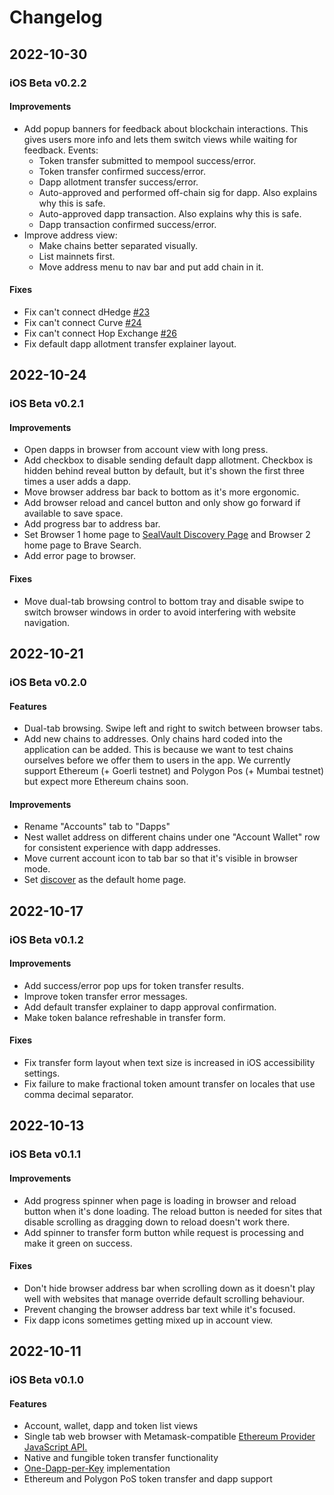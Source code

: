 # Changelog

## 2022-10-30

### iOS Beta v0.2.2

#### Improvements

- Add popup banners for feedback about blockchain interactions. This gives users
  more info and lets them switch views while waiting for feedback. Events:
  - Token transfer submitted to mempool success/error.
  - Token transfer confirmed success/error.
  - Dapp allotment transfer success/error.
  - Auto-approved and performed off-chain sig for dapp. Also explains why this 
    is safe.
  - Auto-approved dapp transaction. Also explains why this is safe.
  - Dapp transaction confirmed success/error.
- Improve address view: 
  - Make chains better separated visually. 
  - List mainnets first. 
  - Move address menu to nav bar and put add chain in it.

#### Fixes

- Fix can't connect dHedge [#23](https://github.com/sealvault/sealvault/issues/23)
- Fix can't connect Curve [#24](https://github.com/sealvault/sealvault/issues/24)
- Fix can't connect Hop Exchange [#26](https://github.com/sealvault/sealvault/issues/26)
- Fix default dapp allotment transfer explainer layout.

## 2022-10-24

### iOS Beta v0.2.1

#### Improvements

- Open dapps in browser from account view with long press.
- Add checkbox to disable sending default dapp allotment. Checkbox is hidden
  behind reveal button by default, but it's shown the first three times a user
  adds a dapp.
- Move browser address bar back to bottom as it's more ergonomic.
- Add browser reload and cancel button and only show go forward if available to
  save space.
- Add progress bar to address bar.
- Set Browser 1 home page to [SealVault Discovery
  Page](https://sealvault.org/discover/) and Browser 2 home page to Brave
  Search.
- Add error page to browser.

#### Fixes

- Move dual-tab browsing control to bottom tray and disable swipe to switch
browser windows in order to avoid interfering with website navigation.

## 2022-10-21

### iOS Beta v0.2.0

#### Features

- Dual-tab browsing. Swipe left and right to switch between browser tabs.
- Add new chains to addresses. Only chains hard coded into the application can 
be added. This is because we want to test chains ourselves before we offer them 
to users in the app. We currently support Ethereum (+ Goerli testnet) and 
Polygon Pos (+ Mumbai testnet) but expect more Ethereum chains soon.

#### Improvements

- Rename "Accounts" tab to "Dapps"
- Nest wallet address on different chains under one "Account Wallet" row for
consistent experience with dapp addresses.
- Move current account icon to tab bar so that it's visible in browser mode.
- Set [discover](https://sealvault.org/discover/) as the default home page.

## 2022-10-17

### iOS Beta v0.1.2

#### Improvements

- Add success/error pop ups for token transfer results. 
- Improve token transfer error messages.
- Add default transfer explainer to dapp approval confirmation.
- Make token balance refreshable in transfer form.

#### Fixes

- Fix transfer form layout when text size is increased in iOS accessibility
  settings.
- Fix failure to make fractional token amount transfer on locales that use comma
  decimal separator.

## 2022-10-13

### iOS Beta v0.1.1

#### Improvements

- Add progress spinner when page is loading in browser and reload button when
  it's done loading. The reload button is needed for sites that disable
  scrolling as dragging down to reload doesn't work there.
- Add spinner to transfer form button while request is processing and make it
  green on success.

#### Fixes

- Don't hide browser address bar when scrolling down as it doesn't play well
with websites that manage override default scrolling behaviour.
- Prevent changing the browser address bar text while it's focused.
- Fix dapp icons sometimes getting mixed up in account view.

## 2022-10-11

### iOS Beta v0.1.0

#### Features

- Account, wallet, dapp and token list views
- Single tab web browser with Metamask-compatible [Ethereum Provider JavaScript API.](https://eips.ethereum.org/EIPS/eip-1193)
- Native and fungible token transfer functionality
- [One-Dapp-per-Key](./docs/src/design/one-dapp-per-key.md) implementation
- Ethereum and Polygon PoS token transfer and dapp support
